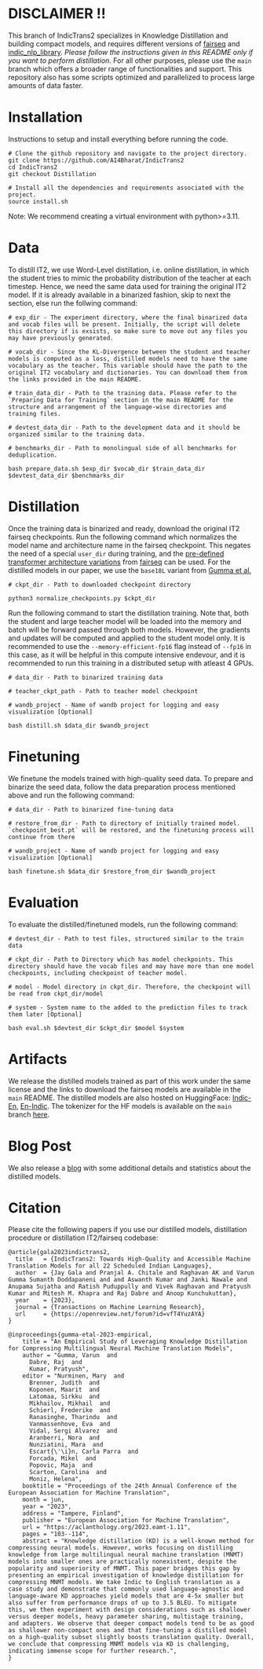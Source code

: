 # DISCLAIMER !!

This branch of IndicTrans2 specializes in Knowledge Distillation and building compact models, and requires different versions of [fairseq](https://github.com/VarunGumma/fairseq) and [indic_nlp_library](https://github.com/VarunGumma/indic_nlp_library). _Please follow the instructions given in this README only if you want to perform distillation_. For all other purposes, please use the `main` branch which offers a broader range of functionalities and support. This repository also has some scripts optimized and parallelized to process large amounts of data faster.


# Installation
Instructions to setup and install everything before running the code.

```
# Clone the github repository and navigate to the project directory.
git clone https://github.com/AI4Bharat/IndicTrans2
cd IndicTrans2
git checkout Distillation

# Install all the dependencies and requirements associated with the project.
source install.sh
```

Note: We recommend creating a virtual environment with python>=3.11.

# Data
To distill IT2, we use Word-Level distillation, i.e. online distillation, in which the student tries to mimic the probability distribution of the teacher at each timestep. Hence, we need the same data used for training the original IT2 model. If it is already available in a binarized fashion, skip to next the section, else run the follwing command:

```
# exp_dir - The experiment directory, where the final binarized data and vocab files will be present. Initially, the script will delete this directory if is exsists, so make sure to move out any files you may have previously generated. 

# vocab_dir - Since the KL-Divergence between the student and teacher models is computed as a loss, distilled models need to have the same vocabulary as the teacher. This variable should have the path to the original IT2 vocabulary and dictionaries. You can download them from the links provided in the main README.

# train_data_dir - Path to the training data. Please refer to the `Preparing Data for Training` section in the main README for the structure and arrangement of the language-wise directories and training files. 

# devtest_data_dir - Path to the development data and it should be organized similar to the training data.

# benchmarks_dir - Path to monolingual side of all benchmarks for deduplication.

bash prepare_data.sh $exp_dir $vocab_dir $train_data_dir $devtest_data_dir $benchmarks_dir
```


# Distillation
Once the training data is binarized and ready, download the original IT2 fairseq checkpoints. Run the following command which normalizes the model name and architecture name in the fairseq checkpoint. This negates the need of a special `user_dir` during training, and the [pre-defined transformer architecture variations](https://github.com/VarunGumma/fairseq/blob/main/fairseq/models/transformer/transformer_legacy.py) from [fairseq](https://github.com/VarunGumma/fairseq) can be used. For the distilled models in our paper, we use the `base18L` variant from [Gumma et al.](https://aclanthology.org/2023.eamt-1.11/) 

```
# ckpt_dir - Path to downloaded checkpoint directory

python3 normalize_checkpoints.py $ckpt_dir
```

Run the following command to start the distillation training. Note that, both the student and large teacher model will be loaded into the memory and batch will be forward passed through both models. However, the gradients and updates will be computed and applied to the student model only. It is recommended to use the `--memory-efficient-fp16` flag instead of `--fp16` in this case, as it will be helpful in this compute intensive endevour, and it is recommended to run this training in a distributed setup with atleast 4 GPUs. 

```
# data_dir - Path to binarized training data

# teacher_ckpt_path - Path to teacher model checkpoint

# wandb_project - Name of wandb project for logging and easy visualization [Optional]

bash distill.sh $data_dir $wandb_project 
```


# Finetuning
We finetune the models trained with high-quality seed data. To prepare and binarize the seed data, follow the data preparation process mentioned above and run the following command:

```
# data_dir - Path to binarized fine-tuning data

# restore_from_dir - Path to directory of initially trained model. `checkpoint_best.pt` will be restored, and the finetuning process will continue from there

# wandb_project - Name of wandb project for logging and easy visualization [Optional]

bash finetune.sh $data_dir $restore_from_dir $wandb_project
```

# Evaluation
To evaluate the distilled/finetuned models, run the following command:

```
# devtest_dir - Path to test files, structured similar to the train data

# ckpt_dir - Path to Directory which has model checkpoints. This directory should have the vocab files and may have more than one model checkpoints, including checkpoint of teacher model. 

# model - Model directory in ckpt_dir. Therefore, the checkpoint will be read from ckpt_dir/model

# system - System name to the added to the prediction files to track them later [Optional]

bash eval.sh $devtest_dir $ckpt_dir $model $system
```

# Artifacts
We release the distilled models trained as part of this work under the same license and the links to download the fairseq models are available in the `main` README. The distilled models are also hosted on HuggingFace: [Indic-En](https://huggingface.co/ai4bharat/indictrans2-indic-en-dist-200M), [En-Indic](https://huggingface.co/ai4bharat/indictrans2-en-indic-dist-200M). The tokenizer for the HF models is available on the `main` branch [here](https://github.com/AI4Bharat/IndicTrans2/tree/main/huggingface_inference).


# Blog Post
We also release a [blog](https://ai4bharat.iitm.ac.in/indictrans2-m2m/) with some additional details and statistics about the distilled models. 


# Citation
Please cite the following papers if you use our distilled models, distillation procedure or distillation IT2/fairseq codebase:

```
@article{gala2023indictrans2,
  title   = {IndicTrans2: Towards High-Quality and Accessible Machine Translation Models for all 22 Scheduled Indian Languages},
  author  = {Jay Gala and Pranjal A. Chitale and Raghavan AK and Varun Gumma Sumanth Doddapaneni and and Aswanth Kumar and Janki Nawale and Anupama Sujatha and Ratish Puduppully and Vivek Raghavan and Pratyush Kumar and Mitesh M. Khapra and Raj Dabre and Anoop Kunchukuttan},
  year    = {2023},
  journal = {Transactions on Machine Learning Research},
  url     = {https://openreview.net/forum?id=vfT4YuzAYA}
}
```
```
@inproceedings{gumma-etal-2023-empirical,
    title = "An Empirical Study of Leveraging Knowledge Distillation for Compressing Multilingual Neural Machine Translation Models",
    author = "Gumma, Varun  and
      Dabre, Raj  and
      Kumar, Pratyush",
    editor = "Nurminen, Mary  and
      Brenner, Judith  and
      Koponen, Maarit  and
      Latomaa, Sirkku  and
      Mikhailov, Mikhail  and
      Schierl, Frederike  and
      Ranasinghe, Tharindu  and
      Vanmassenhove, Eva  and
      Vidal, Sergi Alvarez  and
      Aranberri, Nora  and
      Nunziatini, Mara  and
      Escart{\'\i}n, Carla Parra  and
      Forcada, Mikel  and
      Popovic, Maja  and
      Scarton, Carolina  and
      Moniz, Helena",
    booktitle = "Proceedings of the 24th Annual Conference of the European Association for Machine Translation",
    month = jun,
    year = "2023",
    address = "Tampere, Finland",
    publisher = "European Association for Machine Translation",
    url = "https://aclanthology.org/2023.eamt-1.11",
    pages = "103--114",
    abstract = "Knowledge distillation (KD) is a well-known method for compressing neural models. However, works focusing on distilling knowledge from large multilingual neural machine translation (MNMT) models into smaller ones are practically nonexistent, despite the popularity and superiority of MNMT. This paper bridges this gap by presenting an empirical investigation of knowledge distillation for compressing MNMT models. We take Indic to English translation as a case study and demonstrate that commonly used language-agnostic and language-aware KD approaches yield models that are 4-5x smaller but also suffer from performance drops of up to 3.5 BLEU. To mitigate this, we then experiment with design considerations such as shallower versus deeper models, heavy parameter sharing, multistage training, and adapters. We observe that deeper compact models tend to be as good as shallower non-compact ones and that fine-tuning a distilled model on a high-quality subset slightly boosts translation quality. Overall, we conclude that compressing MNMT models via KD is challenging, indicating immense scope for further research.",
}
```